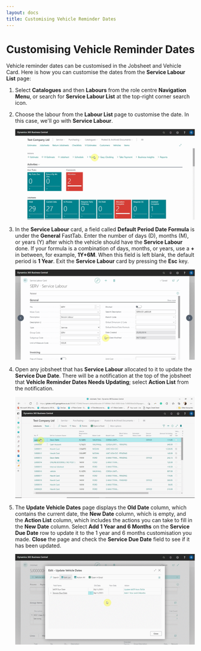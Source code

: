 ```yaml
---
layout: docs
title: Customising Vehicle Reminder Dates
---
```


# Customising Vehicle Reminder Dates

Vehicle reminder dates can be customised in the Jobsheet and Vehicle Card. Here is how you can customise the dates from the **Service Labour List** page:

1. Select **Catalogues** and then **Labours** from the role centre **Navigation Menu**, or search for **Service Labour List** at the top-right corner search icon.
2. Choose the labour from the **Labour List** page to customise the date. In this case, we'll go with **Service Labour**.

   ![](media/garagehive-vehicle-reminder-customisation1.gif)

3. In the **Service Labour** card, a field called **Default Period Date Formula** is under the **General** FastTab. Enter the number of days (D), months (M), or years (Y) after which the vehicle should have the **Service Labour** done. If your formula is a combination of days, months, or years, use a **+** in between, for example, **1Y+6M**. When this field is left blank, the default period is **1 Year**. Exit the **Service Labour** card by pressing the **Esc** key.

   ![](media/garagehive-vehicle-reminder-customisation2.gif)

4. Open any jobsheet that has **Service Labour** allocated to it to update the **Service Due Date**. There will be a notification at the top of the jobsheet that **Vehicle Reminder Dates Needs Updating**; select **Action List** from the notification.

   ![](media/garagehive-vehicle-reminder-customisation3.gif)

5. The **Update Vehicle Dates** page displays the **Old Date** column, which contains the current date, the **New Date** column, which is empty, and the **Action List** column, which includes the actions you can take to fill in the **New Date** column. Select **Add 1 Year and 6 Months** on the **Service Due Date** row to update it to the 1 year and 6 months customisation you made. **Close** the page and check the **Service Due Date** field to see if it has been updated.

   ![](media/garagehive-vehicle-reminder-customisation4.gif)


